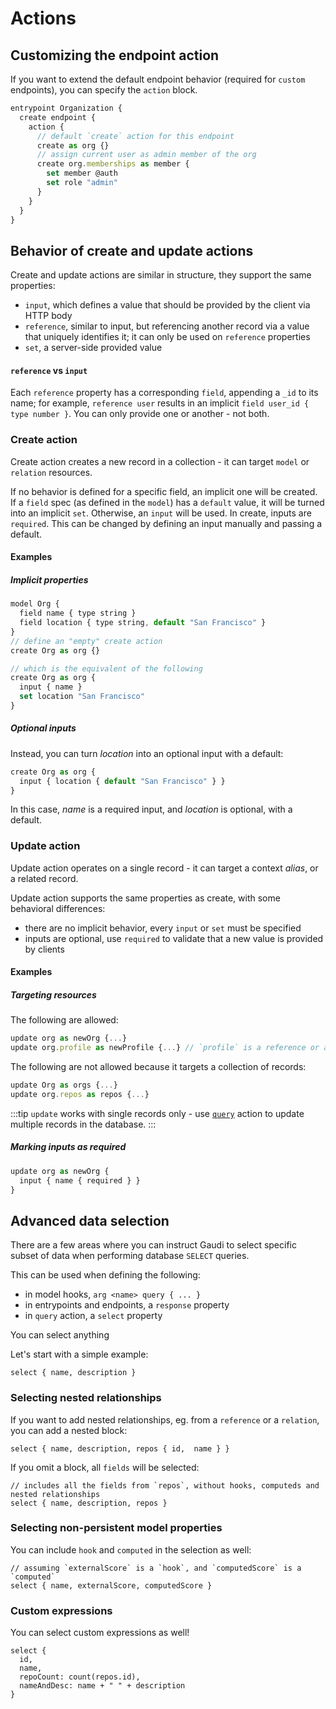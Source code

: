 # Actions

## Customizing the endpoint action

If you want to extend the default endpoint behavior (required for `custom` endpoints), you can specify the `action` block.

```javascript
entrypoint Organization {
  create endpoint {
    action {
      // default `create` action for this endpoint
      create as org {}
      // assign current user as admin member of the org
      create org.memberships as member {
        set member @auth
        set role "admin"
      }
    }
  }
}
```

## Behavior of create and update actions

Create and update actions are similar in structure, they support the same properties:
- `input`, which defines a value that should be provided by the client via HTTP body
- `reference`, similar to input, but referencing another record via a value that uniquely identifies it; it can only be used on `reference` properties
- `set`, a server-side provided value

#### `reference` vs `input`

Each `reference` property has a corresponding `field`, appending a `_id` to its name; for example, `reference user` results in an implicit `field user_id { type number }`. You can only provide one or another - not both.

### Create action

Create action creates a new record in a collection - it can target `model` or `relation` resources.

If no behavior is defined for a specific field, an implicit one will be created. If a `field` spec (as defined in the `model`) has a `default` value, it will be turned into an implicit `set`. Otherwise, an `input` will be used. In create, inputs are `required`. This can be changed by defining an input manually and passing a default.

#### Examples

##### Implicit properties

```js
model Org {
  field name { type string }
  field location { type string, default "San Francisco" }
}
// define an "empty" create action
create Org as org {}

// which is the equivalent of the following
create Org as org {
  input { name }
  set location "San Francisco"
}
```

##### Optional inputs

Instead, you can turn *location* into an optional input with a default:

```js
create Org as org {
  input { location { default "San Francisco" } }
}
```

In this case, *name* is a required input, and *location* is optional, with a default.

### Update action

Update action operates on a single record - it can target a context *alias*, or a related record.

Update action supports the same properties as create, with some behavioral differences:

- there are no implicit behavior, every `input` or `set` must be specified
- inputs are optional, use `required` to validate that a new value is provided by clients

#### Examples

##### Targeting resources

The following are allowed:
```js
update org as newOrg {...}
update org.profile as newProfile {...} // `profile` is a reference or a relation into a `unique` reference
```

The following are not allowed because it targets a collection of records:
```js
update Org as orgs {...}
update org.repos as repos {...}
```

:::tip
`update` works with single records only - use [`query`](../reference/actions#query-action) action to update multiple records in the database.
:::

##### Marking inputs as required

```js
update org as newOrg {
  input { name { required } }
}
```

## Advanced data selection

There are a few areas where you can instruct Gaudi to select specific subset of data when performing database `SELECT` queries.

This can be used when defining the following:
- in model hooks, `arg <name> query { ... }`
- in entrypoints and endpoints, a `response` property
- in `query` action, a `select` property

You can select anything 

Let's start with a simple example:

```
select { name, description }
```


### Selecting nested relationships

If you want to add nested relationships, eg. from a `reference` or a `relation`, you can add a nested block:

```
select { name, description, repos { id,  name } }
```

If you omit a block, all `fields` will be selected:

```
// includes all the fields from `repos`, without hooks, computeds and nested relationships
select { name, description, repos }
```

### Selecting non-persistent model properties

You can include `hook` and `computed` in the selection as well:

```
// assuming `externalScore` is a `hook`, and `computedScore` is a `computed`
select { name, externalScore, computedScore }
```

### Custom expressions

You can select custom expressions as well!

```
select {
  id,
  name,
  repoCount: count(repos.id),
  nameAndDesc: name + " " + description
}
```
